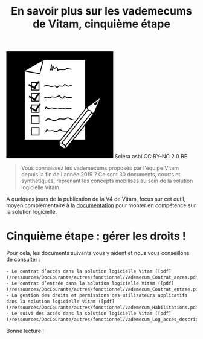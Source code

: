 ﻿---
layout: post
title: En savoir plus sur les vademecums de Vitam, cinquième étape
---

![Logos](/public/images/checklist.png)
Sclera asbl CC BY-NC 2.0 BE

> Vous connaissez les vademecums proposés par l'équipe Vitam depuis la fin de l'année 2019 ? Ce sont 30 documents, courts et synthétiques, reprenant les concepts mobilisés au sein de la solution logicielle Vitam.

A quelques jours de la publication de la V4 de Vitam, focus sur cet outil, moyen complémentaire à la [documentation](http://www.programmevitam.fr/pages/documentation/) pour monter en compétence sur la solution logicielle.

# Cinquième étape : gérer les droits !

Pour cela, les documents suivants vous y aident et nous vous conseillons de consulter :

	- Le contrat d’accès dans la solution logicielle Vitam ([pdf](/ressources/DocCourante/autres/fonctionnel/Vademecum_Contrat_acces.pdf))
	- Le contrat d’entrée dans la solution logicielle Vitam ([pdf](/ressources/DocCourante/autres/fonctionnel/Vademecum_Contrat_entree.pdf))
	- La gestion des droits et permissions des utilisateurs applicatifs dans la solution logicielle Vitam ([pdf](/ressources/DocCourante/autres/fonctionnel/Vademecum_Habilitations.pdf))
	- Le suivi des accès dans la solution logicielle Vitam ([pdf](/ressources/DocCourante/autres/fonctionnel/Vademecum_Log_acces_description.pdf))

Bonne lecture !